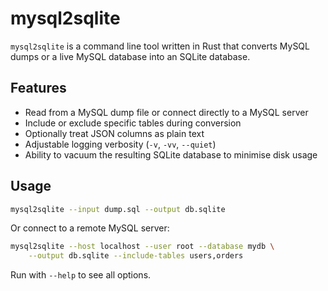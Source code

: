 # mysql2sqlite

`mysql2sqlite` is a command line tool written in Rust that converts MySQL dumps or a live MySQL database into an SQLite database.

## Features

- Read from a MySQL dump file or connect directly to a MySQL server
- Include or exclude specific tables during conversion
- Optionally treat JSON columns as plain text
- Adjustable logging verbosity (`-v`, `-vv`, `--quiet`)
- Ability to vacuum the resulting SQLite database to minimise disk usage

## Usage

```bash
mysql2sqlite --input dump.sql --output db.sqlite
```

Or connect to a remote MySQL server:

```bash
mysql2sqlite --host localhost --user root --database mydb \
    --output db.sqlite --include-tables users,orders
```

Run with `--help` to see all options.
